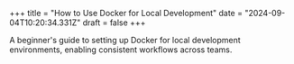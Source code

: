 +++
title = "How to Use Docker for Local Development"
date = "2024-09-04T10:20:34.331Z"
draft = false
+++

A beginner's guide to setting up Docker for local development environments, enabling consistent workflows across teams.
        